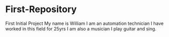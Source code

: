 # First-Repository
First Initial Project
My name is William I am an automation technician I have worked in this field for 25yrs
I am also a musician I play guitar and sing.
